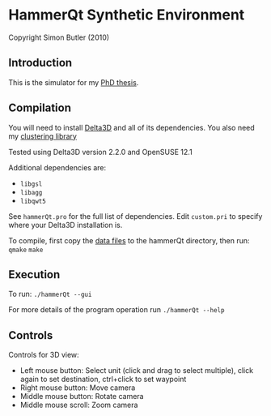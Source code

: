 HammerQt Synthetic Environment
========
Copyright Simon Butler (2010)

Introduction
------------

This is the simulator for my [PhD thesis](http://simon-butler.com/Thesis). 

Compilation
-----------

You will need to install [Delta3D](http://www.delta3d.org) and all of its dependencies. You also need my [clustering library](https://github.com/pthimon/clustering.)

Tested using Delta3D version 2.2.0 and OpenSUSE 12.1

Additional dependencies are:
* `libgsl`
* `libagg`
* `libqwt5`

See `hammerQt.pro` for the full list of dependencies. Edit `custom.pri` to specify where your Delta3D installation is.

To compile, first copy the [data files](http://simon-butler.com/hammerQt-data.tar.gz) to the hammerQt directory, then run:
`qmake`
`make`

Execution
---------

To run:
`./hammerQt --gui`

For more details of the program operation run
`./hammerQt --help`

Controls
--------

Controls for 3D view:
* Left mouse button: Select unit (click and drag to select multiple), click again to set destination, ctrl+click to set waypoint
* Right mouse button: Move camera
* Middle mouse button: Rotate camera
* Middle mouse scroll: Zoom camera
